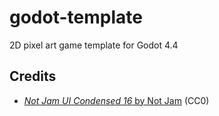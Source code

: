 # godot-template

2D pixel art game template for Godot 4.4

## Credits

- [_Not Jam UI Condensed 16_ by Not Jam](https://not-jam.itch.io/not-jam-ui-condensed-16) (CC0)
